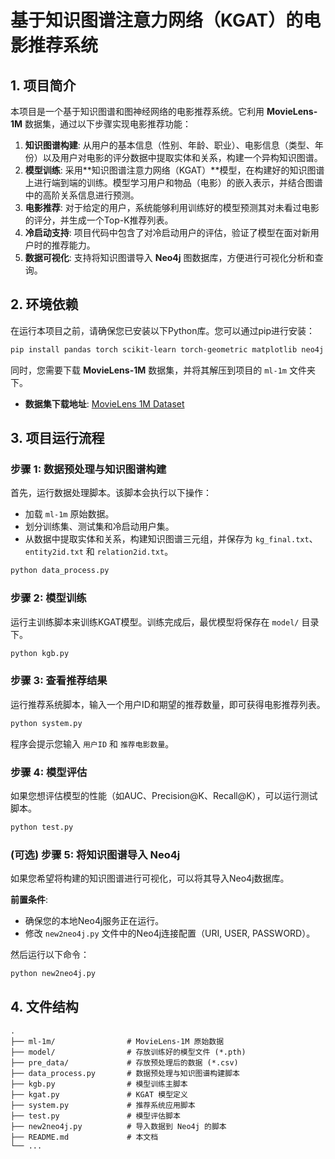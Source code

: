 # 基于知识图谱注意力网络（KGAT）的电影推荐系统

## 1. 项目简介

本项目是一个基于知识图谱和图神经网络的电影推荐系统。它利用 **MovieLens-1M** 数据集，通过以下步骤实现电影推荐功能：

1.  **知识图谱构建**: 从用户的基本信息（性别、年龄、职业）、电影信息（类型、年份）以及用户对电影的评分数据中提取实体和关系，构建一个异构知识图谱。
2.  **模型训练**: 采用**知识图谱注意力网络（KGAT）**模型，在构建好的知识图谱上进行端到端的训练。模型学习用户和物品（电影）的嵌入表示，并结合图谱中的高阶关系信息进行预测。
3.  **电影推荐**: 对于给定的用户，系统能够利用训练好的模型预测其对未看过电影的评分，并生成一个Top-K推荐列表。
4.  **冷启动支持**: 项目代码中包含了对冷启动用户的评估，验证了模型在面对新用户时的推荐能力。
5.  **数据可视化**: 支持将知识图谱导入 **Neo4j** 图数据库，方便进行可视化分析和查询。

## 2. 环境依赖

在运行本项目之前，请确保您已安装以下Python库。您可以通过pip进行安装：

```bash
pip install pandas torch scikit-learn torch-geometric matplotlib neo4j
```

同时，您需要下载 **MovieLens-1M** 数据集，并将其解压到项目的 `ml-1m` 文件夹下。

- **数据集下载地址**: [MovieLens 1M Dataset](https://grouplens.org/datasets/movielens/1m/)

## 3. 项目运行流程

### 步骤 1: 数据预处理与知识图谱构建

首先，运行数据处理脚本。该脚本会执行以下操作：
- 加载 `ml-1m` 原始数据。
- 划分训练集、测试集和冷启动用户集。
- 从数据中提取实体和关系，构建知识图谱三元组，并保存为 `kg_final.txt`、`entity2id.txt` 和 `relation2id.txt`。

```bash
python data_process.py
```

### 步骤 2: 模型训练

运行主训练脚本来训练KGAT模型。训练完成后，最优模型将保存在 `model/` 目录下。

```bash
python kgb.py
```

### 步骤 3: 查看推荐结果

运行推荐系统脚本，输入一个用户ID和期望的推荐数量，即可获得电影推荐列表。

```bash
python system.py
```
程序会提示您输入 `用户ID` 和 `推荐电影数量`。

### 步骤 4: 模型评估

如果您想评估模型的性能（如AUC、Precision@K、Recall@K），可以运行测试脚本。

```bash
python test.py
```

### (可选) 步骤 5: 将知识图谱导入 Neo4j

如果您希望将构建的知识图谱进行可视化，可以将其导入Neo4j数据库。

**前置条件**:
- 确保您的本地Neo4j服务正在运行。
- 修改 `new2neo4j.py` 文件中的Neo4j连接配置（URI, USER, PASSWORD）。

然后运行以下命令：

```bash
python new2neo4j.py
```

## 4. 文件结构

```
.
├── ml-1m/                # MovieLens-1M 原始数据
├── model/                # 存放训练好的模型文件 (*.pth)
├── pre_data/             # 存放预处理后的数据 (*.csv)
├── data_process.py       # 数据预处理与知识图谱构建脚本
├── kgb.py                # 模型训练主脚本
├── kgat.py               # KGAT 模型定义
├── system.py             # 推荐系统应用脚本
├── test.py               # 模型评估脚本
├── new2neo4j.py          # 导入数据到 Neo4j 的脚本
├── README.md             # 本文档
└── ...
```
